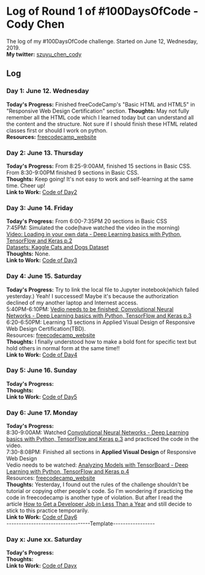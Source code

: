# Log of Round 1 of #100DaysOfCode - Cody Chen

The log of my #100DaysOfCode challenge. Started on June 12, Wednesday, 2019.<br>
<strong>My twitter:</strong> <a href="https://twitter.com/szuyu_chen_cody">szuyu_chen_cody</a><br> 
## Log

### Day 1: June 12. Wednesday
<strong>Today's Progress:</strong> Finished freeCodeCamp's "Basic HTML and HTML5" in "Responsive Web Design Certification" section.
<strong>Thoughts:</strong> May not fully remember all the HTML code which I learned today but can understand all the content and the structure. Not sure if I should finish these HTML related classes first or should I work on python.<br>
<strong>Resources:</strong> <a href="https://learn.freecodecamp.org/">freecodecamp_website</a><br>


### Day 2: June 13. Thursday
<strong>Today's Progress:</strong> From 8:25-9:00AM, finished 15 sections in Basic CSS. <br>
From 8:30-9:00PM finished 9 sections in Basic CSS.<br>
<strong>Thoughts:</strong> Keep going! It's not easy to work and self-learning at the same time. Cheer up!<br>
<strong>Link to Work:</strong> <a href="r1code/day2">Code of Day2</a><br>


### Day 3: June 14. Friday
<strong>Today's Progress:</strong> From 6:00-7:35PM 20 sections in Basic CSS <br>
7:45PM: Simulated the code(have watched the video in the morning) <br>
<a href="https://www.youtube.com/watch?v=j-3vuBynnOE&t=232s">Video: Loading in your own data - Deep Learning basics with Python, TensorFlow and Keras p.2</a><br>
<a href="https://www.microsoft.com/en-us/download/details.aspx?id=54765">Datasets: Kaggle Cats and Dogs Dataset</a><br>
<strong>Thoughts:</strong> None.<br>
<strong>Link to Work:</strong> <a href="r1code/day3">Code of Day3</a><br>


### Day 4: June 15. Saturday
<strong>Today's Progress:</strong> Try to link the local file to Jupyter inotebook(which failed yesterday.) Yeah! I successed! Maybe it's because the authorization declined of my another laptop and Internest access.<br>
5:40PM-6:10PM: </strong> <a href="https://www.youtube.com/watch?v=WvoLTXIjBYU">Vedio needs to be finished: Convolutional Neural Networks - Deep Learning basics with Python, TensorFlow and Keras p.3</a><br>
6:20-6:50PM: Learning 13 sections in Applied Visual Design of Responsive Web Design Certification(TBD).<br>
Resources:</strong> <a href="https://learn.freecodecamp.org/">freecodecamp_website</a><br>
<strong>Thoughts:</strong> I finally understood how to make a bold font for specific text but hold others in normal form at the same time!!<br>
<strong>Link to Work:</strong> <a href="r1code/day4">Code of Day4</a><br>

### Day 5: June 16. Sunday
<strong>Today's Progress:</strong> <br>
<strong>Thoughts:</strong> <br>
<strong>Link to Work:</strong> <a href="r1code/day5">Code of Day5</a><br>

### Day 6: June 17. Monday
<strong>Today's Progress:</strong> <br>
8:30-9:00AM: Watched <a href="https://www.youtube.com/watch?v=WvoLTXIjBYU">Convolutional Neural Networks - Deep Learning basics with Python, TensorFlow and Keras p.3</a> and practiced the code in the video.<br> 
7:30-8:08PM: Finished all sections in <strong>Applied Visual Design</strong> of Responsive Web Design <br>
Vedio needs to be watched: <a href="https://www.youtube.com/watch?v=BqgTU7_cBnk">Analyzing Models with TensorBoard - Deep Learning with Python, TensorFlow and Keras p.4</a><br>
Resources:</strong> <a href="https://learn.freecodecamp.org/">freecodecamp_website</a><br>
<strong>Thoughts:</strong> Yesterday, I found out the rules of the challenge shouldn't be tutorial or copying other people's code. So I'm wondering if practicing the code in freecodecamp is another type of violation. But after I read the article <a href="https://www.freecodecamp.org/news/how-to-get-a-developer-job-in-less-than-a-year-c27bbfe71645/"> How to Get a Developer Job in Less Than a Year</a> and still decide to stick to this practice temporarily. <br>
<strong>Link to Work:</strong> <a href="r1code/day6">Code of Day6</a><br>
----------------------------------Template-----------------
### Day x: June xx. Saturday
<strong>Today's Progress:</strong> <br>
<strong>Thoughts:</strong> <br>
<strong>Link to Work:</strong> <a href="r1code/dayx">Code of Dayx</a><br>


